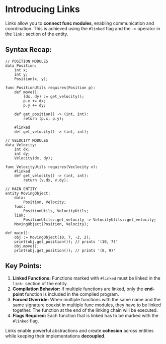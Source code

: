 # Introducing Links

Links allow you to **connect func modules**, enabling communication and coordination. This is achieved using the `#linked` flag and the `->` operator in the `link:` section of the entity.

## Syntax Recap:

```ft
// POSITION MODULES
data Position:
    int x;
    int y;
    Position(x, y);

func PositionUtils requires(Position p):
    def move():
        (dx, dy) := get_velocity();
        p.x += dx;
        p.y += dy;

    def get_position() -> (int, int):
        return (p.x, p.y);

    #linked
    def get_velocity() -> (int, int);
```

```ft
// VELOCITY MODULES
data Velocity:
    int dx;
    int dy;
    Velocity(dx, dy);

func VelocityUtils requires(Veclocity v):
    #linked
    def get_velocity() -> (int, int):
        return (v.dx, v.dy);
```

```ft
// MAIN ENTITY
entity MovingObject:
    data:
        Position, Velocity;
    func:
        PositionUtils, VelocityUtils;
    link:
        PositionUtils::get_velocity -> VelocityUtils::get_velocity;
    MovingObject(Position, Velocity);

def main():
    obj := MovingObject(10, 7, -2, 2);
    print(obj.get_position()); // prints '(10, 7)'
    obj.move();
    print(obj.get_position()); // prints '(8, 9)'
```

## Key Points:

1. **Linked Functions:** Functions marked with `#linked` must be linked in the `link:` section of the entity.
2. **Compilation Behavior:** If multiple functions are linked, only the **end-point** function is included in the compiled program.
3. **Forced Override:** When multiple functions with the same name and the same signature coexist in multiple func modules, they have to be linked together. The function at the end of the linking chain will be executed.
4. **Flags Required:** Each function that is linked has to be marked with the `#linked` flag.

Links enable powerful abstractions and create **cohesion** across entities while keeping their implementations **decoupled**.
